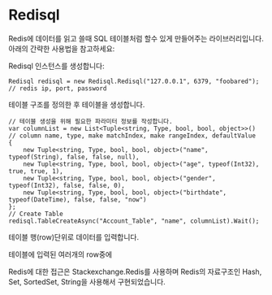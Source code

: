 # Redisql

Redis에 데이터를 읽고 쓸때 SQL 테이블처럼 할수 있게 만들어주는 라이브러리입니다. 아래의 간략한 사용법을 참고하세요:

Redisql 인스턴스를 생성합니다:

    Redisql redisql = new Redisql.Redisql("127.0.0.1", 6379, "foobared"); // redis ip, port, password

테이블 구조를 정의한 후 테이블을 생성합니다.

    // 테이블 생성을 위해 필요한 파라미터 정보를 작성합니다. 
    var columnList = new List<Tuple<string, Type, bool, bool, object>>() // column name, type, make matchIndex, make rangeIndex, defaultValue
    {
        new Tuple<string, Type, bool, bool, object>("name", typeof(String), false, false, null), 
        new Tuple<string, Type, bool, bool, object>("age", typeof(Int32), true, true, 1), 
        new Tuple<string, Type, bool, bool, object>("gender", typeof(Int32), false, false, 0), 
        new Tuple<string, Type, bool, bool, object>("birthdate", typeof(DateTime), false, false, "now") 
    };
    // Create Table
    redisql.TableCreateAsync("Account_Table", "name", columnList).Wait();

테이블 행(row)단위로 데이터를 입력합니다.

테이블에 입력된 여러개의 row중에 

Redis에 대한 접근은 Stackexchange.Redis를 사용하며 Redis의 자료구조인 Hash, Set, SortedSet, String을 사용해서 구현되었습니다.


